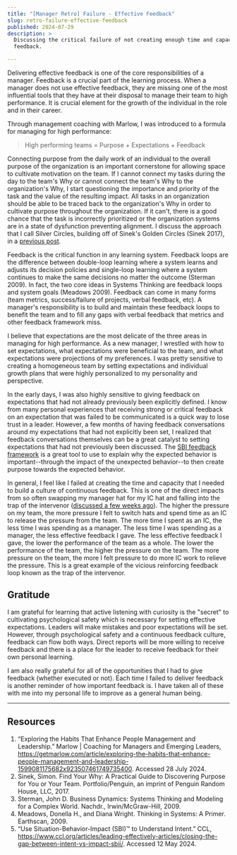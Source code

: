 ```yaml
---
title: "[Manager Retro] Failure - Effective Feedback"
slug: retro-failure-effective-feedback
published: 2024-07-29
description: >
  Discussing the critical failure of not creating enough time and capacity to deliver effective
  feedback. 

---
```


Delivering effective feedback is one of the core responsibilities of a manager. Feedback is a
crucial part of the learning process. When a manager does not use effective feedback, they are
missing one of the most influential tools that they have at their disposal to manage their team to
high performance. It is crucial element for the growth of the individual in the role and in their
career.

Through management coaching with Marlow, I was introduced to a formula for managing for high
performance: 

> High performing teams = Purpose + Expectations + Feedback

Connecting purpose from the daily work of an individual to the overall purpose of the organization
is an important cornerstone for allowing space to cultivate motivation on the team. If I cannot
connect my tasks during the day to the team's Why or cannot connect the team's Why to the
organization's Why, I start questioning the importance and priority of the task and the value of the
resulting impact. All tasks in an organization should be able to be traced back to the
organization's Why in order to cultivate purpose throughout the organization. If it can't, there is
a good chance that the task is incorrectly prioritized or the organization systems are in a state of
dysfunction preventing alignment. I discuss the approach that I call Silver Circles, building off of
Sinek's Golden Circles (Sinek 2017), in a [previous post](/posts/what-how-org-leadership). 

Feedback is the critical function in any learning system. Feedback loops are the difference between
double-loop learning where a system learns and adjusts its decision policies and single-loop
learning where a system continues to make the same decisions no matter the outcome (Sterman 2009).
In fact, the two core ideas in Systems Thinking are feedback loops and system goals (Meadows 2009).
Feedback can come in many forms (team metrics, success/failure of projects, verbal feedback, etc). A
manager's responsibility is to build and maintain these feedback loops to benefit the team and to
fill any gaps with verbal feedback that metrics and other feedback framework miss.

I believe that expectations are the most delicate of the three areas in managing for high
performance. As a new manager, I wrestled with how to set expectations, what expectations were
beneficial to the team, and what expectations were projections of my preferences. I was pretty
sensitive to creating a homogeneous team by setting expectations and individual growth plans that
were highly personalized to my personality and perspective. 

In the early days, I was also highly sensitive to giving feedback on expectations that had not
already previously been explicitly defined. I know from many personal experiences that receiving
strong or critical feedback on an expectation that was failed to be communicated is a quick way to
lose trust in a leader. However, a few months of having feedback conversations around my
expectations that had not explicitly been set, I realized that feedback conversations themselves can
be a great catalyst to setting expectations that had not previously been discussed. The 
[SBI feedback framework](https://www.ccl.org/articles/leading-effectively-articles/closing-the-gap-between-intent-vs-impact-sbii/)
is a great tool to use to explain why the expected behavior is important--through the impact of the
unexpected behavior--to then create purpose towards the expected behavior.

In general, I feel like I failed at creating the time and capacity that I needed to build a culture
of continuous feedback. This is one of the direct impacts from so often swapping my manager hat for my
IC hat and falling into the trap of the intervenor 
([discussed a few weeks ago](./posts/retro-failure-trap-of-intervenor)). The higher the pressure on
my team, the more pressure I felt to switch hats and spend time as an IC to release the pressure
from the team. The more time I spent as an IC, the less time I was spending as a manager. The less
time I was spending as a manager, the less effective feedback I gave. The less effective feedback I
gave, the lower the performance of the team as a whole. The lower the performance of the team, the
higher the pressure on the team. The more pressure on the team, the more I felt pressure to do more
IC work to relieve the pressure. This is a great example of the vicious reinforcing feedback loop
known as the trap of the intervenor.


## Gratitude

I am grateful for learning that active listening with curiosity is the "secret" to cultivating
psychological safety which is necessary for setting effective expectations. Leaders will make
mistakes and poor expectations will be set. However, through psychological safety and a continuous
feedback culture, feedback can flow both ways. Direct reports will be more willing to receive
feedback and there is a place for the leader to receive feedback for their own personal learning.

I am also really grateful for all of the opportunities that I had to give feedback (whether executed
or not). Each time I failed to deliver feedback is another reminder of how important feedback is. I
have taken all of these with me into my personal life to improve as a general human being. 

---

## Resources

1. “Exploring the Habits That Enhance People Management and Leadership.” Marlow | Coaching for Managers and Emerging Leaders, https://getmarlow.com/article/exploring-the-habits-that-enhance-people-management-and-leadership-1599081175682x923507461749735400. Accessed 28 July 2024.
2. Sinek, Simon. Find Your Why: A Practical Guide to Discovering Purpose for You or Your Team. Portfolio/Penguin, an imprint of Penguin Random House, LLC, 2017.
3. Sterman, John D. Business Dynamics: Systems Thinking and Modeling for a Complex World. Nachdr., Irwin/McGraw-Hill, 2009.
4. Meadows, Donella H., and Diana Wright. Thinking in Systems: A Primer. Earthscan, 2009.
5. “Use Situation-Behavior-Impact (SBI)™ to Understand Intent.” CCL, https://www.ccl.org/articles/leading-effectively-articles/closing-the-gap-between-intent-vs-impact-sbii/. Accessed 12 May 2024.
